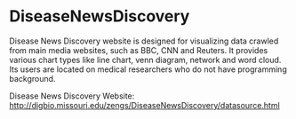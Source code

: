 # DiseaseNewsDiscovery
Disease News Discovery website is designed for visualizing data crawled from main media websites, such as BBC, CNN and Reuters. It provides various chart types like line chart, venn diagram, network and word cloud. Its users are located on medical researchers who do not have programming background.

Disease News Discovery Website: http://digbio.missouri.edu/zengs/DiseaseNewsDiscovery/datasource.html
